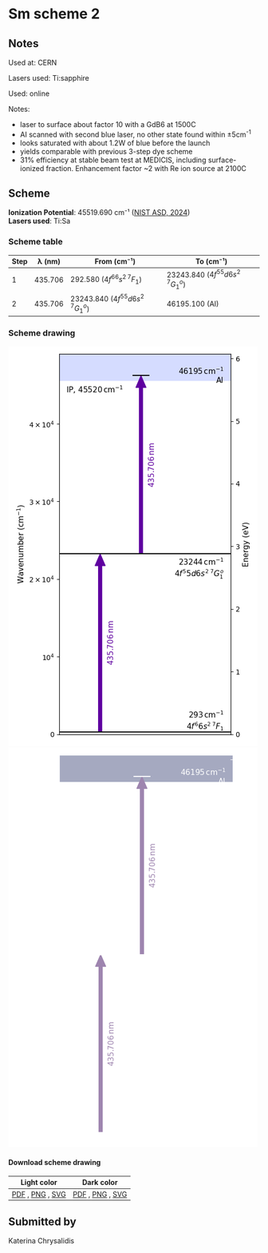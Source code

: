 # Sm scheme 2

## Notes

Used at: CERN

Lasers used: Ti:sapphire

Used: online

Notes:

- laser to surface about factor 10 with a GdB6 at 1500C  
- AI scanned with second blue laser, no other state found within ±5cm<sup>-1</sup>  
- looks saturated with about 1.2W of blue before the launch  
- yields comparable with previous 3-step dye scheme  
- 31% efficiency at stable beam test at MEDICIS, including surface-ionized fraction. Enhancement factor ~2 with Re ion source at 2100C





## Scheme

**Ionization Potential**: 45519.690 cm⁻¹ ([NIST ASD, 2024](https://www.nist.gov/pml/atomic-spectra-database))  
**Lasers used**: Ti:Sa

### Scheme table

| Step | λ (nm)  |            From (cm⁻¹)            |             To (cm⁻¹)             |
| ---- | ------- | --------------------------------- | --------------------------------- |
| 1    | 435.706 | 292.580 ($4f^66s^2\,^7F_1$)       | 23243.840 ($4f^55d6s^2\,^7G^o_1$) |
| 2    | 435.706 | 23243.840 ($4f^55d6s^2\,^7G^o_1$) | 46195.100 (AI)                    |


### Scheme drawing

![sm scheme, light mode](sm-002/sm-002-light.png#only-light)
![sm scheme, dark mode](sm-002/sm-002-dark-web.png#only-dark)

#### Download scheme drawing

|                                            Light color                                            |                                           Dark color                                           |
| ------------------------------------------------------------------------------------------------- | ---------------------------------------------------------------------------------------------- |
| [PDF](sm-002/sm-002-light.pdf) , [PNG](sm-002/sm-002-light.png) , [SVG](sm-002/sm-002-light.svg)  | [PDF](sm-002/sm-002-dark.pdf) , [PNG](sm-002/sm-002-dark.png) , [SVG](sm-002/sm-002-dark.svg)  |


## Submitted by

Katerina Chrysalidis

